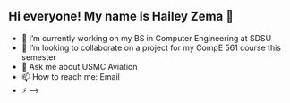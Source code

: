## Hi everyone! My name is Hailey Zema 👋

- 🔭 I’m currently working on my BS in Computer Engineering at SDSU
- 👯 I’m looking to collaborate on a project for my CompE 561 course this semester
- 💬 Ask me about USMC Aviation
- 📫 How to reach me: Email  
- ⚡ 
-->
